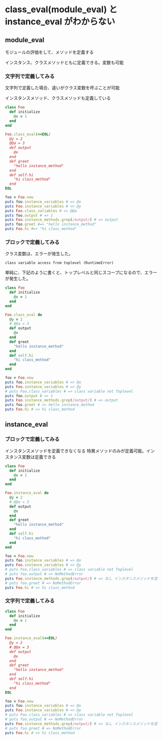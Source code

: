 # class_eval(module_eval) と instance_eval がわからない

## module_eval
モジュールの評価をして、メソッドを定義する

インスタンス、クラスメソッドともに定義できる。変数も可能

### 文字列で定義してみる
文字列で定義した場合、違いがクラス変数を呼ぶことが可能

インスタンスメソッド、クラスメソッドも定義している
```rb
class Foo
  def initialize
    @x = 1
  end
end

Foo.class_eval(<<EOL)
  @y = 2
  @@a = 3
  def output
    @x
  end
  def greet
    "hello instance_method"
  end
  def self.hi
    "hi class_method"
  end
EOL

foo = Foo.new
puts foo.instance_variables # => @x
puts Foo.instance_variables # => @y
puts Foo.class_variables # => @@a
puts foo.output # => 1
puts Foo.instance_methods.grep(/output/) # => output
puts foo.greet #=> "hello instance_method"
puts Foo.hi #=> "hi class_method"
```

### ブロックで定義してみる
クラス変数は、エラーが発生した。
```
class variable access from toplevel (RuntimeError)
```
単純に、下記のように書くと、トップレベルと同じスコープになるので、エラーが発生した。
```rb
class Foo
  def initialize
    @x = 1
  end
end

Foo.class_eval do
  @y = 2
  # @@a = 3
  def output
    @x
  end
  def greet
    "hello instance_method"
  end
  def self.hi
    "hi class_method"
  end
end

foo = Foo.new
puts foo.instance_variables # => @x
puts Foo.instance_variables # => @y
# puts Foo.class_variables # => class variable not Toplevel
puts foo.output # => 1
puts Foo.instance_methods.grep(/output/) # => output
puts foo.greet # => hello instance_method
puts Foo.hi # => hi class_method
```

## instance_eval
### ブロックで定義してみる
インスタンスメソッドを定義できなくなる 特異メソッドのみが定義可能。インスタンス変数は定義できる

```rb
class Foo
  def initialize
    @x = 1
  end
end

Foo.instance_eval do
  @y = 2
  # @@a = 3
  def output
    @x
  end
  def greet
    "hello instance_method"
  end
  def self.hi
    "hi class_method"
  end
end

foo = Foo.new
puts foo.instance_variables # => @x
puts Foo.instance_variables # => @y
# puts Foo.class_variables # => class variable not Toplevel
# puts foo.output # => NoMethodError
puts Foo.instance_methods.grep(/output/) # => なし インスタンスメソッドを定義していない
# puts foo.greet # => NoMethodError
puts Foo.hi # => hi class_method
```

### 文字列で定義してみる
```rb
class Foo
  def initialize
    @x = 1
  end
end

Foo.instance_eval(<<EOL)
  @y = 2
  # @@a = 3
  def output
    @x
  end
  def greet
    "hello instance_method"
  end
  def self.hi
    "hi class_method"
  end
EOL

foo = Foo.new
puts foo.instance_variables # => @x
puts Foo.instance_variables # => @y
# puts Foo.class_variables # => class variable not Toplevel
# puts foo.output # => NoMethodError
puts Foo.instance_methods.grep(/output/) # => なし インスタンスメソッドを定義していない
# puts foo.greet # => NoMethodError
puts Foo.hi # => hi class_method
```
